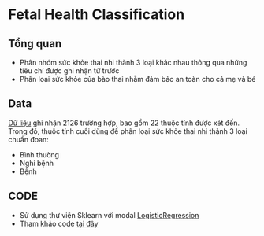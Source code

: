 # Fetal Health Classification #
## Tổng quan ##
* Phân nhóm sức khỏe thai nhi thành 3 loại khác nhau thông qua những tiêu chí được ghi nhận từ trước
* Phân loại sức khỏe của bào thai nhằm đảm bảo an toàn cho cả mẹ và bé
## Data ##
[Dữ liệu](https://github.com/khoaphamj1505/CS114.L11.KHCL/blob/master/Logistisc%20Regression(Fetus%20Health)/fetal_health.csv) ghi nhận 2126 trường hợp, bao gồm 22 thuộc tính được xét đến. Trong đó, thuộc tính cuối dùng để phân loại sức khỏe thai nhi thành 3 loại chuẩn đoan:
* Bình thường
* Nghi bệnh
* Bệnh
## CODE ##
* Sử dụng thư viện Sklearn với modal [LogisticRegression](https://scikit-learn.org/stable/modules/generated/sklearn.linear_model.LogisticRegression.html?highlight=logi#sklearn.linear_model.LogisticRegression)
* Tham khảo code [tại đây](https://github.com/khoaphamj1505/CS114.L11.KHCL/blob/master/Logistisc%20Regression(Fetus%20Health)/Fetal_Health_Classification.ipynb)
